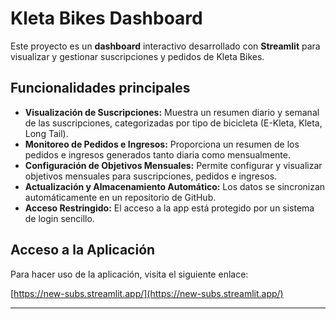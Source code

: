 # Kleta Bikes Dashboard

Este proyecto es un **dashboard** interactivo desarrollado con **Streamlit** para visualizar y gestionar suscripciones y pedidos de Kleta Bikes.

## Funcionalidades principales

- **Visualización de Suscripciones:** Muestra un resumen diario y semanal de las suscripciones, categorizadas por tipo de bicicleta (E-Kleta, Kleta, Long Tail).
- **Monitoreo de Pedidos e Ingresos:** Proporciona un resumen de los pedidos e ingresos generados tanto diaria como mensualmente.
- **Configuración de Objetivos Mensuales:** Permite configurar y visualizar objetivos mensuales para suscripciones, pedidos e ingresos.
- **Actualización y Almacenamiento Automático:** Los datos se sincronizan automáticamente en un repositorio de GitHub.
- **Acceso Restringido:** El acceso a la app está protegido por un sistema de login sencillo.

## Acceso a la Aplicación

Para hacer uso de la aplicación, visita el siguiente enlace:

[https://new-subs.streamlit.app/](https://new-subs.streamlit.app/)

---